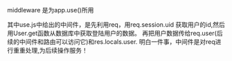 middleware 是为app.use()所用

其中use.js中给出的中间件，是先利用req，用req.session.uid  获取用户的id,然后用User.get函数从数据库中获取登陆用户的数据。
再把用户数据传给req.user(后续的中间件和路由可以访问它)和res.locals.user.
明白一件事，中间件是对req进行重重处理,为后续操作服务！